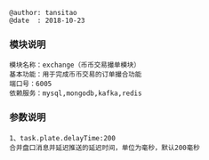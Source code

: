 ```
@author: tansitao
@date  : 2018-10-23
```

### 模块说明 ###
```
模块名称：exchange（币币交易撮单模块）
基本功能：用于完成币币交易的订单撮合功能
端口号：6005
依赖服务：mysql,mongodb,kafka,redis

```

### 参数说明 ###
```
1、task.plate.delayTime:200
合并盘口消息并延迟推送的延迟时间，单位为毫秒，默认200毫秒
```